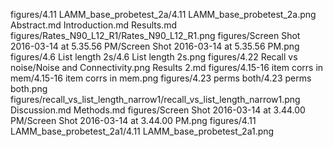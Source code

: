 figures/4.11 LAMM_base_probetest_2a/4.11 LAMM_base_probetest_2a.png
Abstract.md
Introduction.md
Results.md
figures/Rates_N90_L12_R1/Rates_N90_L12_R1.png
figures/Screen Shot 2016-03-14 at 5.35.56 PM/Screen Shot 2016-03-14 at 5.35.56 PM.png
figures/4.6 List length 2s/4.6 List length 2s.png
figures/4.22 Recall vs noise/Noise and Connectivity.png
Results 2.md
figures/4.15-16 item corrs in mem/4.15-16 item corrs in mem.png
figures/4.23 perms both/4.23 perms both.png
figures/recall_vs_list_length_narrow1/recall_vs_list_length_narrow1.png
Discussion.md
Methods.md
figures/Screen Shot 2016-03-14 at 3.44.00 PM/Screen Shot 2016-03-14 at 3.44.00 PM.png
figures/4.11 LAMM_base_probetest_2a1/4.11 LAMM_base_probetest_2a1.png